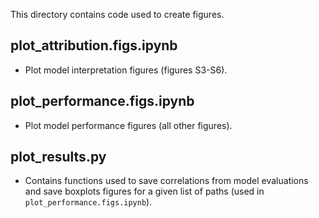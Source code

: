 This directory contains code used to create figures. 

## plot_attribution.figs.ipynb  
- Plot model interpretation figures (figures S3-S6).

## plot_performance.figs.ipynb  
- Plot model performance figures (all other figures).

## plot_results.py
- Contains functions used to save correlations from model evaluations and save boxplots figures for a given list of paths (used in `plot_performance.figs.ipynb`). 
  
